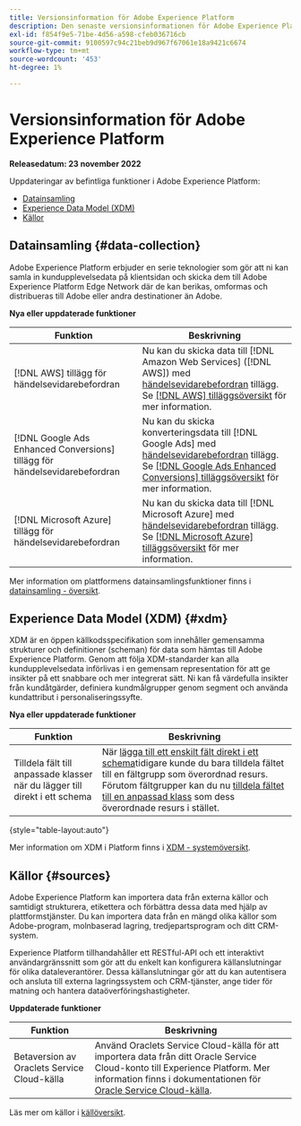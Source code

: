 ```yaml
---
title: Versionsinformation för Adobe Experience Platform
description: Den senaste versionsinformationen för Adobe Experience Platform.
exl-id: f854f9e5-71be-4d56-a598-cfeb036716cb
source-git-commit: 9100597c94c21beb9d967f67061e18a9421c6674
workflow-type: tm+mt
source-wordcount: '453'
ht-degree: 1%

---
```


# Versionsinformation för Adobe Experience Platform

**Releasedatum: 23 november 2022**

Uppdateringar av befintliga funktioner i Adobe Experience Platform:

- [Datainsamling](#data-collection)
- [Experience Data Model (XDM)](#xdm)
- [Källor](#sources)

## Datainsamling {#data-collection}

Adobe Experience Platform erbjuder en serie teknologier som gör att ni kan samla in kundupplevelsedata på klientsidan och skicka dem till Adobe Experience Platform Edge Network där de kan berikas, omformas och distribueras till Adobe eller andra destinationer än Adobe.

**Nya eller uppdaterade funktioner**

| Funktion | Beskrivning |
| --- | --- |
| [!DNL AWS] tillägg för händelsevidarebefordran | Nu kan du skicka data till [!DNL Amazon Web Services] ([!DNL AWS]) med [händelsevidarebefordran](../../tags/ui/event-forwarding/overview.md) tillägg. Se [[!DNL AWS] tilläggsöversikt](../../tags/extensions/web/aws/overview.md) för mer information. |
| [!DNL Google Ads Enhanced Conversions] tillägg för händelsevidarebefordran | Nu kan du skicka konverteringsdata till [!DNL Google Ads] med [händelsevidarebefordran](../../tags/ui/event-forwarding/overview.md) tillägg. Se [[!DNL Google Ads Enhanced Conversions] tilläggsöversikt](../../tags/extensions/web/google-ads-enhanced-conversions/overview.md) för mer information. |
| [!DNL Microsoft Azure] tillägg för händelsevidarebefordran | Nu kan du skicka data till [!DNL Microsoft Azure] med [händelsevidarebefordran](../../tags/ui/event-forwarding/overview.md) tillägg. Se [[!DNL Microsoft Azure] tilläggsöversikt](../../tags/extensions/web/azure/overview.md) för mer information. |

Mer information om plattformens datainsamlingsfunktioner finns i [datainsamling - översikt](../../collection/home.md).

## Experience Data Model (XDM) {#xdm}

XDM är en öppen källkodsspecifikation som innehåller gemensamma strukturer och definitioner (scheman) för data som hämtas till Adobe Experience Platform. Genom att följa XDM-standarder kan alla kundupplevelsedata införlivas i en gemensam representation för att ge insikter på ett snabbare och mer integrerat sätt. Ni kan få värdefulla insikter från kundåtgärder, definiera kundmålgrupper genom segment och använda kundattribut i personaliseringssyfte.

**Nya eller uppdaterade funktioner**

| Funktion | Beskrivning |
| --- | --- |
| Tilldela fält till anpassade klasser när du lägger till direkt i ett schema | När [lägga till ett enskilt fält direkt i ett schema](../../xdm/ui/resources/schemas.md#add-individual-fields)tidigare kunde du bara tilldela fältet till en fältgrupp som överordnad resurs. Förutom fältgrupper kan du nu [tilldela fältet till en anpassad klass](../../xdm/ui/resources/schemas.md#add-to-class) som dess överordnade resurs i stället. |

{style=&quot;table-layout:auto&quot;}

Mer information om XDM i Platform finns i [XDM - systemöversikt](../../xdm/home.md).

## Källor {#sources}

Adobe Experience Platform kan importera data från externa källor och samtidigt strukturera, etikettera och förbättra dessa data med hjälp av plattformstjänster. Du kan importera data från en mängd olika källor som Adobe-program, molnbaserad lagring, tredjepartsprogram och ditt CRM-system.

Experience Platform tillhandahåller ett RESTful-API och ett interaktivt användargränssnitt som gör att du enkelt kan konfigurera källanslutningar för olika dataleverantörer. Dessa källanslutningar gör att du kan autentisera och ansluta till externa lagringssystem och CRM-tjänster, ange tider för matning och hantera dataöverföringshastigheter.

**Uppdaterade funktioner**

| Funktion | Beskrivning |
| --- | --- | 
| Betaversion av Oraclets Service Cloud-källa | Använd Oraclets Service Cloud-källa för att importera data från ditt Oracle Service Cloud-konto till Experience Platform. Mer information finns i dokumentationen för [Oracle Service Cloud-källa](../../sources/connectors/customer-success/oracle-service-cloud.md). |

Läs mer om källor i [källöversikt](../../sources/home.md).